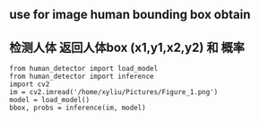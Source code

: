 ## use for image human bounding box obtain


## 检测人体  返回人体box (x1,y1,x2,y2) 和 概率
```
from human_detector import load_model
from human_detector import inference
import cv2
im = cv2.imread('/home/xyliu/Pictures/Figure_1.png')
model = load_model()
bbox, probs = inference(im, model)
```
